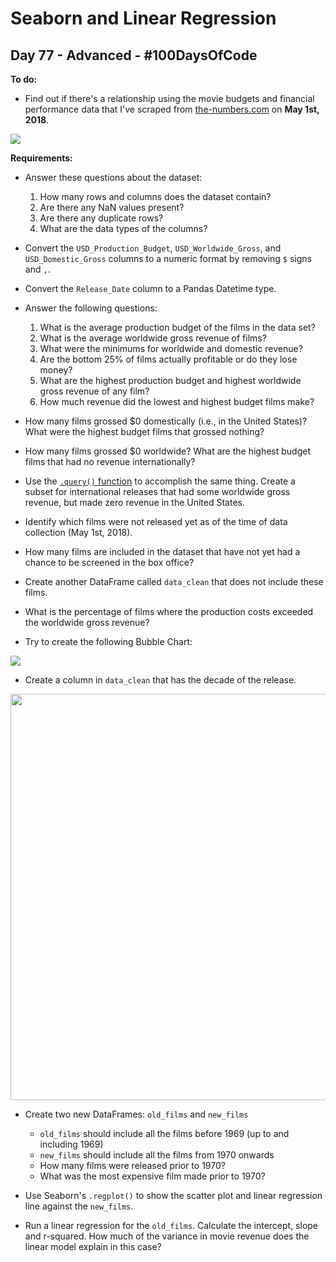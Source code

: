# Seaborn and Linear Regression
## Day 77 - Advanced - \#100DaysOfCode

**To do:**
* Find out if there's a relationship using the movie budgets and financial performance data that I've scraped from 
[the-numbers.com](https://www.the-numbers.com/movie/budgets) on **May 1st, 2018**. 

<img src=https://i.imgur.com/kq7hrEh.png>

**Requirements:**
* Answer these questions about the dataset:
    1. How many rows and columns does the dataset contain?
    2. Are there any NaN values present?
    3. Are there any duplicate rows?
    4. What are the data types of the columns?

* Convert the `USD_Production_Budget`, `USD_Worldwide_Gross`, and `USD_Domestic_Gross` columns to a numeric format 
  by removing `$` signs and `,`.

* Convert the `Release_Date` column to a Pandas Datetime type.
 
* Answer the following questions:
    1. What is the average production budget of the films in the data set?
    2. What is the average worldwide gross revenue of films?
    3. What were the minimums for worldwide and domestic revenue?
    4. Are the bottom 25% of films actually profitable or do they lose money?
    5. What are the highest production budget and highest worldwide gross revenue of any film?
    6. How much revenue did the lowest and highest budget films make?

* How many films grossed $0 domestically (i.e., in the United States)? What were the highest budget films that 
  grossed nothing?

* How many films grossed $0 worldwide? What are the highest budget films that had no revenue internationally?

* Use the 
  [`.query()` function](https://pandas.pydata.org/pandas-docs/stable/reference/api/pandas.DataFrame.query.html) to 
  accomplish the same thing. Create a subset for international releases that had some worldwide gross revenue, but 
  made zero revenue in the United States. 
  
* Identify which films were not released yet as of the time of data collection (May 1st, 2018).
* How many films are included in the dataset that have not yet had a chance to be screened in the box office?
* Create another DataFrame called `data_clean` that does not include these films. 

* What is the percentage of films where the production costs exceeded the worldwide gross revenue?

* Try to create the following Bubble Chart:
<img src=https://i.imgur.com/8fUn9T6.png>

* Create a column in `data_clean` that has the decade of the release.
<img src=https://i.imgur.com/0VEfagw.png width=650> 
  
* Create two new DataFrames: `old_films` and `new_films`
    * `old_films` should include all the films before 1969 (up to and including 1969)
    * `new_films` should include all the films from 1970 onwards
    * How many films were released prior to 1970?
    * What was the most expensive film made prior to 1970?

* Use Seaborn's `.regplot()` to show the scatter plot and linear regression line against the `new_films`. 

* Run a linear regression for the `old_films`. Calculate the intercept, slope and r-squared. How much of the 
  variance in movie revenue does the linear model explain in this case?
